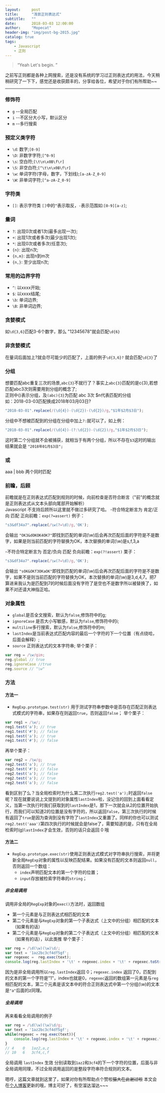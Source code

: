 ```yaml
---
layout:     post
title:      "浅尝正则表达式"
subtitle:   ""
date:       2018-03-03 12:00:00
author:     "Mopecat"
header-img: "img/post-bg-2015.jpg"
catalog: true
tags:
    - Javascript
    - 正则
---
```


> “Yeah Let's begin. ”


之前写正则都是各种上网搜索，还是没有系统的学习过正则表达式的用法，今天稍稍研究了一下下，感觉还是收获颇丰的，分享给各位，希望对于你们有所帮助~~
*********
### 修饰符 
* `g` --全局匹配
* `i` --不区分大小写，默认区分
* `m` --多行搜索


### 预定义类字符
* `\d`: 数字;`[0-9]`
* `\D`: 非数字字符;`[^0-9]`
* `\s`: 空白符;`[\t\n\x0B\f\r]`
* `\S`: 非空白符;`[^\t\n\x0B\f\r]`
* `\w`: 单词字符(字母，数字，下划线);`[a-zA-Z_0-9]`
* `\W`: 非单词字符;`[^a-zA-Z_0-9]`



### 字符类
* `[]`: 表示字符类 `[]`中的`^`表示取反，`-`表示范围如:`[0-9][a-z]`;

### 量词
* `?`: 出现0次或者1次(最多出现一次);
* `+`: 出现1次或者多次(最少出现1次);
* `*`: 出现0次或者多次(任意次);
* `{n}`: 出现n次;
* `{n,m}`: 出现n到m次
* `{n,}`: 至少出现n次;

### 常用的边界字符
* `^`: 以xxxx开始;
* `$`: 以xxxx结尾;
* `\b`: 单词边界;
* `\B`: 非单词边界;

### 贪婪模式
如`\d{3,6}`匹配3-6个数字，那么 "12345678"就会匹配`\d{6}`

### 非贪婪模式
在量词后面加上?就会尽可能少的匹配了，上面的例子`\d{3,6}?` 就会匹配`\d{3}`了

### 分组
想要匹配abc重复三次的场景,`abc{3}`不就行了？事实上`abc{3}`匹配的是c{3},若想匹配abc3次则需要用到分组的概念了;  
正则中()表示分组，及`(abc){3}`为匹配 abc 3次
  $n代表匹配的分组  
  如：2018-03-03匹配换成2018年03月03日?  
```javascript
"2018-03-01".replace(/(\d{4})-(\d{2})-(\d{2})/g,"$1年$2月$3日");
```
分组中不想被匹配到的分组在分组中加上`?:`就可以了，如上例：

```javascript
"2018-03-01".replace(/(\d{4})-(?:\d{2})-(\d{2})/g,"$1年$2月$3日");
```
这时第二个分组就不会被捕获，就相当于有两个分组，所以不存在`$3`这时的输出结果就会是 `"2018年01月$3日";`


### 或 
aaa | bbb 两个同时匹配


### 前瞻，后顾
前瞻就是在正则表达式匹配到规则的时候，向前检查是否符合断言（"前"的概念就是正则表达式从文本头部向尾部开始解析）  
Javascript 不支持后顾所以这里就不做过多研究了哈。
-符合特定断言为 肯定/正向 匹配
正向前瞻：`exp(?=assert)`
例子：

```javascript
"s3&df34a7".replace(/\w(?=\d)/g,'OK');
```
会输出 `"OK3&dOKOK4OK7"`即找到匹配的单词(\w)后会再次匹配后面的字符是不是数字，如果是则当前匹配的字符替换为OK，本次替换的单词(\w)是s,f,3,a

-不符合特定断言为 否定/负向 匹配
负向前瞻：`exp(?!assert)`
栗子：

```javascript
"s3&df34a7".replace(/\w(?=\d)/g,'OK');
```
会输出 `"sOK&OKf3OKaOK"`即找到匹配的单词(\w)后会再次匹配后面的字符是不是数字，如果不是则当前匹配的字符替换为OK，本次替换的单词(\w)是3,d,4,7。把7算进来我认为是匹配到7的时候后面没有字符了是空也不是数字所以被替换了，如果不对还请大神指正哈。
### 对象属性
- `global`是否全文搜索，默认为`false`,修饰符中的g;
- `ignoreCase` 是否大小写敏感，默认为`false`,修饰符中的i;
- `multiline`多行搜索，默认为`false`,修饰符中的m;
- `lastIndex`是当前表达式匹配内容的最后一个字符的下一个位置（有点绕哈，后面会解释）;
- `source` 正则表达式的文本字符串;
举个栗子：

```javascript
var reg = /\w/gim;
reg.global // true
reg.ignoreCase //true
reg.source // "\w"
```
### 方法
#### 方法一
- `RegExp.prototype.test(str)` 用于测试字符串参数中是否存在匹配正则表达式模式的字符串，如果存在则返回`true`，否则返回`false`；
举个栗子： 

```javascript
var reg1 = /\w/;
reg1.test('a'); // true
reg1.test('#'); // false
reg1.test('a'); // true
reg1.test('#'); // false
```

再举个栗子：
```javascript
var reg2 = /\w/g;
reg2.test('a'); // true
reg2.test('#'); // false
reg2.test('a'); // false 
reg2.test('a'); // true
reg2.test('a'); // false 
```
看到区别了么？当全局检索时为什么第二次执行`reg2.test('a');`时返回`false`呢？现在就要说说上文提到的对象属性`lastIndex`啦，没记住的回到上面看看定义，当第一次执行时我们获取到的`lastIndex`是1，那下一次就会从2的位置开始执行，而我们可以知道2的位置是没有字符的，所以返回`false`，第三次执行的时候有返回了`true`是因为查询到没有字符了`lastIndex`又重置了。同样的你也可以测试`reg2.test('aaa')`第四次执行的时候就会是false了，需要知道的是，只有在全局检索时(g)`lastIndex`才会生效，否则的话只会返回 0 哦
#### 方法二
- `RegExp.prototype.exec(str)`使用正则表达式模式对字符串执行搜索，并将更新全局`RegExp`对象的属性以反映匹配结果。如果没有匹配的文本则返回`null`，否则返回一个数组：
    - `index`声明匹配文本的第一个字符的位置；
    - `input`存放被检索字符串的`string`；
##### 非全局调用
调用非全局的`RegExp`对象的`exec()`方法时，返回数组
- 第一个元素是与正则表达式相匹配的文本
- 第二个元素是与`RegExp`对象的第一个子表达式（上文中的分组）相匹配的文本（如果有的话）
- 第二个元素是与`RegExp`对象的第二个子表达式（上文中的分组）相匹配的文本（如果有的话），以此类推
举个栗子：

```javascript
var reg = /\d(\w)(\w)\d/;
var text = '1az2bc3cf4df5gf';
var regexec =  reg.exec(text);
console.log(reg.lastIndex + '\t' + regexec.index + '\t' + regexec.toString()); //0	0	1az2,a,z
```
因为是非全局调用所以`reg.lastIndex`返回 0；`regexec.index` 返回了0，匹配到的文本的第一个字符是"1"，index也就是0，`regexec`返回的数组第一元素是与`reg`相匹配的文本，第二个元素是该文本中的符合正则表达式中第一个分组(\w)的文本是`"a"`后面的z同理。
##### 全局调用
再来看看全局调用的例子

```javascript
var reg = /\d(\w)(\w)\d/g;
var text = '1az2bc3cf4df5gf';
while(regexec = reg.exec(text)){
	console.log(reg.lastIndex + '\t' + regexec.index + '\t' + regexec.toString()); 
}
// 4	0	1az2,a,z
// 10	6	3cf4,c,f
```
全局调用 `lastIndex` 生效 分别读取到`1az2`和`3cf4`的下一个字符的位置，后面与非全局调用同理，不过全局调用返回的是整段字符串符合规则的文本。

嗯哼，这篇文章就到这里了，如果对你有所帮助点个赞啦~~猫大在此谢过啦~~
本文会在[个人博客][1]更新的哦，博主可好了，有空溜达溜达~~~


[1]: https://mopecat.cn/


